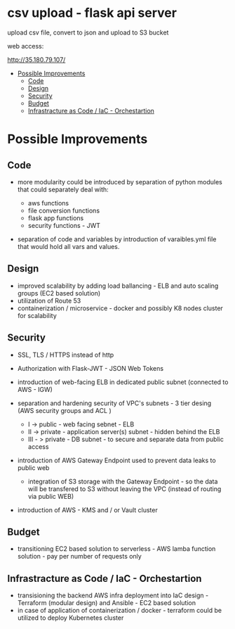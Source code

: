 # csv upload - flask api server

upload csv file, convert to json and upload to S3 bucket

web access:

http://35.180.79.107/



- [Possible Improvements](#possible-improvements)
  * [Code](#code)
  * [Design](#design)
  * [Security](#security)
  * [Budget](#budget)
  * [Infrastracture as Code / IaC - Orchestartion](#Infrastracture-as-Code-/-IaC---Orchestartion)


# Possible Improvements

## Code 

- more modularity could be introduced by separation of python modules that could separately deal with:

  - aws functions
  - file conversion functions 
  - flask app functions
  - security functions - JWT

- separation of code and variables by introduction of varaibles.yml file that would hold all vars and values. 


## Design 

- improved scalability by adding load ballancing - ELB and auto scaling groups (EC2 based solution)
- utilization of Route 53
- containerization / microservice - docker and possibly K8 nodes cluster for scalability


## Security 

- SSL, TLS / HTTPS instead of http
- Authorization with Flask-JWT - JSON Web Tokens
- introduction of web-facing ELB in dedicated public subnet (connected to AWS - IGW)
- separation and hardening security of VPC's subnets - 3 tier desing (AWS security groups <instance level> and ACL <network level> )
  - I -> public - web facing sebnet - ELB
  - II -> private - application server(s) subnet -  hidden behind the ELB
  - III - > private - DB subnet - to secure and separate data from public access  
 
- introduction of AWS Gateway Endpoint used to prevent data leaks to public web
  - integration of S3 storage with the Gateway Endpoint - so the data will be transfered to S3 without leaving the VPC (instead of routing via public WEB)
- introduction of AWS - KMS and / or Vault cluster


## Budget

- transitioning EC2 based solution to serverless - AWS lamba function solution - pay per number of requests only

## Infrastracture as Code / IaC - Orchestartion

- transisioning the backend AWS infra deployment into IaC design - Terraform (modular design) and Ansible - EC2 based solution
- in case of application of containerization / docker - terraform could be utilized to deploy Kubernetes cluster 







